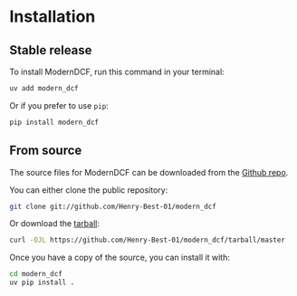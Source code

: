 # Installation

## Stable release

To install ModernDCF, run this command in your terminal:

```sh
uv add modern_dcf
```

Or if you prefer to use `pip`:

```sh
pip install modern_dcf
```

## From source

The source files for ModernDCF can be downloaded from the [Github repo](https://github.com/Henry-Best-01/modern_dcf).

You can either clone the public repository:

```sh
git clone git://github.com/Henry-Best-01/modern_dcf
```

Or download the [tarball](https://github.com/Henry-Best-01/modern_dcf/tarball/master):

```sh
curl -OJL https://github.com/Henry-Best-01/modern_dcf/tarball/master
```

Once you have a copy of the source, you can install it with:

```sh
cd modern_dcf
uv pip install .
```
